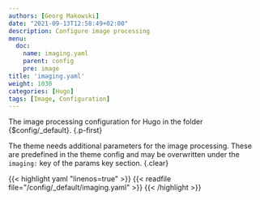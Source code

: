 ```yaml
---
authors: [Georg Makowski]
date: "2021-09-13T12:58:49+02:00"
description: Configure image processing
menu:
  doc:
    name: imaging.yaml
    parent: config
    pre: image
title: 'imaging.yaml'
weight: 1030
categories: [Hugo]
tags: [Image, Configuration]
---
```


The image processing configuration for Hugo in the folder {$config/_default}.
{.p-first}<!--more-->

The theme needs additional parameters for the image processing. These are predefined in the theme config and may be overwritten under the `imaging:` key of the params key section.
{.clear}

{{< highlight yaml "linenos=true" >}}
{{< readfile file="/config/_default/imaging.yaml" >}}
{{< /highlight >}}

